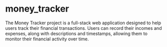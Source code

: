 # money_tracker
The Money Tracker project is a full-stack web application designed to help users track their financial transactions. Users can record their incomes and expenses, along with descriptions and timestamps, allowing them to monitor their financial activity over time.
